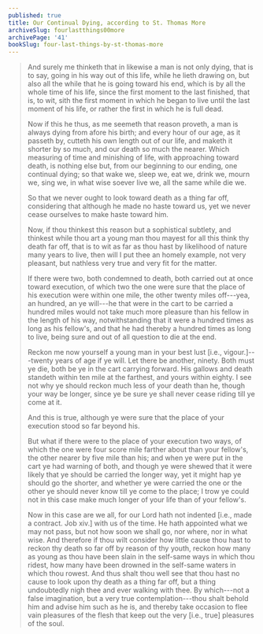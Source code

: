```yaml
---
published: true
title: Our Continual Dying, according to St. Thomas More
archiveSlug: fourlastthings00more
archivePage: '41'
bookSlug: four-last-things-by-st-thomas-more
---
```


> And surely me thinketh that in likewise a man is not only dying, that is to say, going in his way out of this life, while he lieth drawing on, but also all the while that he is going toward his end, which is by all the whole time of his life, since the first moment to the last finished, that is, to wit, sith the first moment in which he began to live until the last moment of his life, or rather the first in which he is full dead.
>
> Now if this he thus, as me seemeth that reason proveth, a man is always dying from afore his birth; and every hour of our age, as it passeth by, cutteth his own length out of our life, and maketh it shorter by so much, and our death so much the nearer. Which measuring of time and minishing of life, with approaching toward death, is nothing else but, from our beginning to our ending, one continual dying; so that wake we, sleep we, eat we, drink we, mourn we, sing we, in what wise soever live we, all the same while die we.
>
> So that we never ought to look toward death as a thing far off, considering that although he made no haste toward us, yet we never cease ourselves to make haste toward him.
>
> Now, if thou thinkest this reason but a sophistical subtlety, and thinkest while thou art a young man thou mayest for all this think thy death far off, that is to wit as far as thou hast by likelihood of nature many years to live, then will I put thee an homely example, not very pleasant, but nathless very true and very fit for the matter.
>
> If there were two, both condemned to death, both carried out at once toward execution, of which two the one were sure that the place of his execution were within one mile, the other twenty miles off---yea, an hundred, an ye will---he that were in the cart to be carried a hundred miles would not take much more pleasure than his fellow in the length of his way, notwithstanding that it were a hundred times as long as his fellow's, and that he had thereby a hundred times as long to live, being sure and out of all question to die at the end.
>
> Reckon me now yourself a young man in your best lust [i.e., vigour.]---twenty years of age if ye will. Let there be another, ninety. Both must ye die, both be ye in the cart carrying forward. His gallows and death standeth within ten mile at the farthest, and yours within eighty. I see not why ye should reckon much less of your death than he, though your way be longer, since ye be sure ye shall never cease riding till ye come at it.
>
> And this is true, although ye were sure that the place of your execution stood so far beyond his.
>
> But what if there were to the place of your execution two ways, of which the one were four score mile farther about than your fellow's, the other nearer by five mile than his; and when ye were put in the cart ye had warning of both, and though ye were shewed that it were likely that ye should be carried the longer way, yet it might hap ye should go the shorter, and whether ye were carried the one or the other ye should never know till ye come to the place; I trow ye could not in this case make much longer of your life than of your fellow's.
>
> Now in this case are we all, for our Lord hath not indented [i.e., made a contract. Job xiv.] with us of the time. He hath appointed what we may not pass, but not how soon we shall go, nor where, nor in what wise. And therefore if thou wilt consider how little cause thou hast to reckon thy death so far off by reason of thy youth, reckon how many as young as thou have been slain in the self-same ways in which thou ridest, how many have been drowned in the self-same waters in which thou rowest. And thus shalt thou well see that thou hast no cause to look upon thy death as a thing far off, but a thing undoubtedly nigh thee and ever walking with thee. By which---not a false imagination, but a very true contemplation---thou shalt behold him and advise him such as he is, and thereby take occasion to flee vain pleasures of the flesh that keep out the very [i.e., true] pleasures of the soul.
